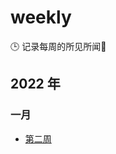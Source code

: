 # weekly
🕒 记录每周的所见所闻🥊
##  2022 年
### 一月
-  [第二周](https://github.com/Mr-try/weekly/blob/master/2022/第二周.md)
